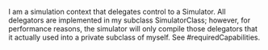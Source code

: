 I am a simulation context that delegates control to a Simulator. All delegators are implemented in my subclass SimulatorClass; however, for performance reasons, the simulator will only compile those delegators that it actually used into a private subclass of myself. See #requiredCapabilities.
